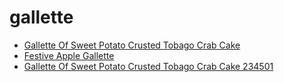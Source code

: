 # gallette

 * [Gallette Of Sweet Potato Crusted Tobago Crab Cake](../../index/g/gallette-of-sweet-potato-crusted-tobago-crab-cake-234501.json)
 * [Festive Apple Gallette](../../index/f/festive-apple-gallette.json)
 * [Gallette Of Sweet Potato Crusted Tobago Crab Cake 234501](../../index/g/gallette-of-sweet-potato-crusted-tobago-crab-cake-234501.json)
